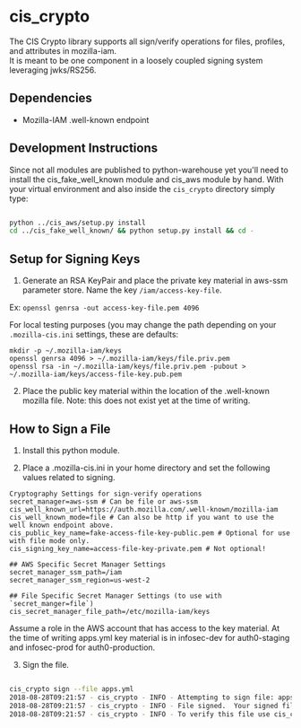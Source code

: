 # cis_crypto

The CIS Crypto library supports all sign/verify operations for files, profiles, and attributes in mozilla-iam.  
It is meant to be one component in a loosely coupled signing system leveraging jwks/RS256.

## Dependencies

* Mozilla-IAM .well-known endpoint

## Development Instructions

Since not all modules are published to python-warehouse yet you'll need to install the cis_fake_well_known module
and cis_aws module by hand.  With your virtual environment and also inside the `cis_crypto` directory simply type:

```bash

python ../cis_aws/setup.py install
cd ../cis_fake_well_known/ && python setup.py install && cd -

```

## Setup for Signing Keys

1. Generate an RSA KeyPair and place the private key material in aws-ssm parameter store.
Name the key `/iam/access-key-file`.

Ex: `openssl genrsa -out access-key-file.pem 4096`

For local testing purposes (you may change the path depending on your `.mozilla-cis.ini` settings, these are defaults:
```
mkdir -p ~/.mozilla-iam/keys
openssl genrsa 4096 > ~/.mozilla-iam/keys/file.priv.pem
openssl rsa -in ~/.mozilla-iam/keys/file.priv.pem -pubout > ~/.mozilla-iam/keys/access-file-key.pub.pem
```

2. Place the public key material within the location of the .well-known mozilla file.  Note: this does not exist yet at the time of writing.


## How to Sign a File

1. Install this python module.

2. Place a .mozilla-cis.ini in your home directory and set the following values related to signing.

```
Cryptography Settings for sign-verify operations
secret_manager=aws-ssm # Can be file or aws-ssm
cis_well_known_url=https://auth.mozilla.com/.well-known/mozilla-iam
cis_well_known_mode=file # Can also be http if you want to use the well known endpoint above.
cis_public_key_name=fake-access-file-key-public.pem # Optional for use with file mode only.
cis_signing_key_name=access-file-key-private.pem # Not optional!

## AWS Specific Secret Manager Settings
secret_manager_ssm_path=/iam
secret_manager_ssm_region=us-west-2

## File Specific Secret Manager Settings (to use with `secret_manger=file`)
cis_secret_manager_file_path=/etc/mozilla-iam/keys

```

Assume a role in the AWS account that has access to the key material.  At the time of writing apps.yml key material is in infosec-dev for auth0-staging and infosec-prod for auth0-production.

3. Sign the file.

```bash

cis_crypto sign --file apps.yml
2018-08-28T09:21:57 - cis_crypto - INFO - Attempting to sign file: apps.yml
2018-08-28T09:21:57 - cis_crypto - INFO - File signed.  Your signed file is now: apps.yml.jws
2018-08-28T09:21:57 - cis_crypto - INFO - To verify this file use cis_crypto verify --file apps.yml.jws

```
